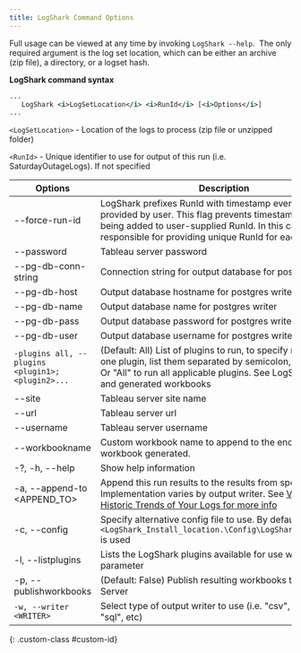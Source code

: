 ```yaml
---
title: LogShark Command Options
---
```


Full usage can be viewed at any time by invoking `LogShark --help`.  The only required argument is the log set location, which can be either an archive (zip file), a directory, or a logset hash. 

**LogShark command syntax**

```xml
...
   LogShark <i>LogSetLocation</i> <i>RunId</i> [<i>Options</i>]
...
```
`<LogSetLocation>` - Location of the logs to process (zip file or unzipped folder)

`<RunId>` - Unique identifier to use for output of this run (i.e. SaturdayOutageLogs). If not specified 


| **Options** | Description  |
|-------------|--------------|
 --force-run-id |LogShark prefixes RunId with timestamp even if RunId provided by user. This flag prevents timestamps from being added to user-supplied RunId. In this case you are responsible for providing unique RunId for each run |
| --password | Tableau server password |
| --pg-db-conn-string | Connection string for output database for postgres writer |
| --pg-db-host | Output database hostname for postgres writer |
| --pg-db-name | Output database name for postgres writer |
| --pg-db-pass | Output database password for postgres writer |
| --pg-db-user | Output database username for postgres writer |
| `-plugins all, --plugins <plugin1>;<plugin2>...` | (Default: All) List of plugins to run, to specify more than one plugin, list them separated by semicolon, no spaces. Or "All" to run all applicable plugins. See LogShark plugins and generated workbooks |
| --site | Tableau server site name |
| --url | Tableau server url | 
| --username | Tableau server username | 
| --workbookname <string> | Custom workbook name to append to the end of each workbook generated. | 
| -?, -h, --help | Show help information | 
| -a, --append-to <APPEND_TO>  | Append this run results to the results from specified run id. Implementation varies by output writer. See <a href="logshark_postgres">Visualize Historic Trends of Your Logs for more info | 
| -c, --config <CONFIG>  | Specify alternative config file to use. By default `<LogShark_Install_location.\Config\LogSharkConfig.json` is used | 
| -l, --listplugins | Lists the LogShark plugins available for use with `--plugins` parameter |
| -p, --publishworkbooks | (Default: False) Publish resulting workbooks to Tableau Server | 
| `-w, --writer <WRITER>` | Select type of output writer to use (i.e. "csv", "postgres, "sql", etc) | 
{: .custom-class #custom-id}
 

